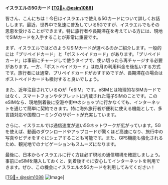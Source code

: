 **イスラエルの5Gカード [[TG💪+ @esim1088](https://t.me/s/esim1088)]**

皆さん、こんにちは！今日はイスラエルで使える5Gカードについて詳しくお話しします。最近、世界中で急速に普及している5Gですが、イスラエルでもその恩恵を受けることができます。特に旅行者や長期滞在を考えている方には、現地でSIMカードを入手することが非常に重要です。

まず、イスラエルではどのようなSIMカードが選べるのかご紹介します。一般的には「プリペイドカード」と「ポストペイドカード」があります。「プリペイドカード」は事前にチャージして使うタイプで、使い切ったら再チャージする必要があります。一方、「ポストペイドカード」は毎月の利用料金を後払いする方式です。旅行者には通常、プリペイドカードがおすすめですが、長期滞在の場合はポストペイドカードも検討すると良いでしょう。

また、近年注目されているのが「eSIM」です。eSIMとは物理的なSIMカードではなく、スマートフォンやタブレットに内蔵された電子SIMのことです。このeSIMなら、現地到着後に空港や街中のショップに行かなくても、インターネットを通じて簡単に契約できます。特に海外旅行者が便利に使える機能として、多言語対応や国際ローミングのサポートが充実しています。

さらに、イスラエルでは通信速度が速い5Gネットワークが広がっています。5Gを使えば、動画のダウンロードやアップロードが驚くほど高速になり、旅行中の写真やビデオをすぐにシェアすることも可能です。また、GPS機能も強化されるため、観光地でのナビゲーションもスムーズになります。

最後に、日本からイスラエルに行く方は必ず現地の通信環境を確認しましょう。事前にeSIMを購入しておくと、到着後すぐに安心してインターネットを利用できます。ぜひ、この機会にイスラエルの5Gカードを利用してみてください！

[[TG💪+ @esim1088](https://t.me/s/esim1088) ![Image](https://i.postimg.cc/Y0z9fWf4/image.png)]